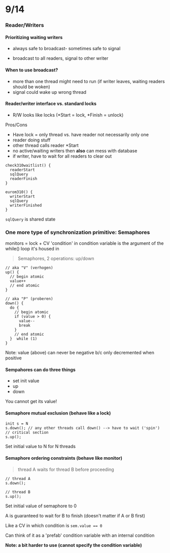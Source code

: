 # 9/14

### Reader/Writers

#### Prioritizing waiting writers

* always safe to broadcast- sometimes safe to signal

* broadcast to all readers, signal to other writer

#### When to use broadcast?

* more than one thread might need to run (if writer leaves, waiting readers should be woken)
* signal could wake up wrong thread

#### Reader/writer interface vs. standard locks

* R/W looks like locks (*Start = lock, *Finish = unlock)

Pros/Cons
* Have lock = only thread vs. have reader not necessarily only one
* reader doing stuff
* other thread calls reader *Start
* no active/waiting writers then **also** can mess with database
* if writer, have to wait for all readers to clear out


```
check310waitlist() {
  readerStart
  sqlQuery
  readerFinish
}

eurom310() {
  writerStart
  sqlQuery
  writerFinished
}
```

`sqlQuery` is shared state

### One more type of synchronization primitive: Semaphores

monitors = lock + CV
'condition' in condition variable is the argument of the while() loop it's housed in

> Semaphores, 2 operations: up/down

``` 
// aka "V" (verhogen)
up() {
  // begin atomic
  value++
  // end atomic
}

// aka "P" (proberen)
down() {
  do {
    // begin atomic
    if (value > 0) {
      value-- 
      break
    }
    // end atomic
  }  while (1)
}
```

Note: value (above) can never be negative b/c only decremented when positive

#### Sempahores can do three things

* set init value
* up
* down

You cannot get its value!

#### Semaphore mutual exclusion (behave like a lock)

``` 
init s = N
s.down(); // any other threads call down() --> have to wait ('spin')
// critical section
s.up();
```
Set initial value to N for N threads

#### Semaphore ordering constraints (behave like monitor)

> thread A waits for thread B before proceeding

```
// thread A
s.down();

// thread B
s.up();
```
Set initial value of semaphore to 0

A is guaranteed to wait for B to finish (doesn't matter if A or B first)

Like a CV in which condition is `sem.value == 0`

Can think of it as a 'prefab' condition variable with an internal condition 

**Note: a bit harder to use (cannot specify the condition variable)**
